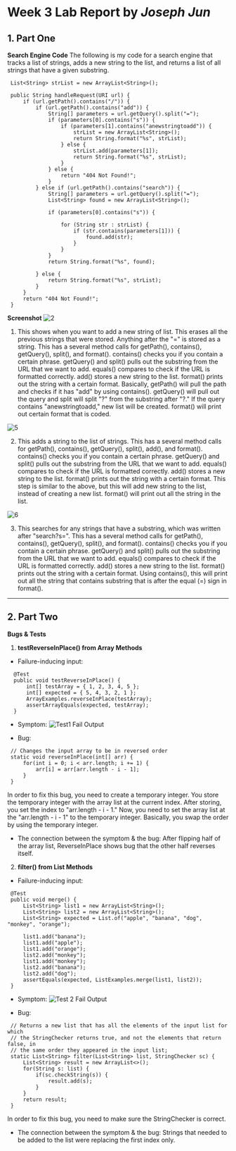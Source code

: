 # Week 3 Lab Report by *Joseph Jun*

## 1. Part One
**Search Engine Code**
The following is my code for a search engine that tracks a list of strings, adds a new string to the list, and returns a list of all strings that have a given substring.

   ```
    List<String> strList = new ArrayList<String>();
    
    public String handleRequest(URI url) {
        if (url.getPath().contains("/")) {
            if (url.getPath().contains("add")) {
                String[] parameters = url.getQuery().split("=");
                if (parameters[0].contains("s")) {
                    if (parameters[1].contains("anewstringtoadd")) {
                        strList = new ArrayList<String>();
                        return String.format("%s", strList);
                    } else {
                        strList.add(parameters[1]);
                        return String.format("%s", strList);
                    }
                } else {
                    return "404 Not Found!";
                }
            } else if (url.getPath().contains("search")) {
                String[] parameters = url.getQuery().split("=");
                List<String> found = new ArrayList<String>();

                if (parameters[0].contains("s")) {

                    for (String str : strList) {
                        if (str.contains(parameters[1])) {
                            found.add(str);
                        }
                    }
                }
                return String.format("%s", found);

            } else {
                return String.format("%s", strList);
            }
        }
        return "404 Not Found!";
    }
   ```
    
**Screenshot**
![2](https://user-images.githubusercontent.com/54129361/195956481-6b1ddd17-7bd1-43a6-82ed-9121bca3af87.png)

1. This shows when you want to add a new string of list. This erases all the previous strings that were stored. Anything after the "=" is stored as a string. This has a several method calls for getPath(), contains(), getQuery(), split(), and format(). contains() checks you if you contain a certain phrase. getQuery() and split() pulls out the substring from the URL that we want to add. equals() compares to check if the URL is formatted correctly. add() stores a new string to the list. format() prints out the string with a certain format. Basically, getPath() will pull the path and checks if it has "add" by using contains(). getQuery() will pull out the query and split will split "?" from the substring after "?." If the query contains "anewstringtoadd," new list will be created. format() will print out certain format that is coded.

![5](https://user-images.githubusercontent.com/54129361/195956578-07412c07-3cf5-474f-bc1c-a8fe2c5ade58.png)

2. This adds a string to the list of strings. This has a several method calls for getPath(), contains(), getQuery(), split(), add(), and format(). contains() checks you if you contain a certain phrase. getQuery() and split() pulls out the substring from the URL that we want to add. equals() compares to check if the URL is formatted correctly. add() stores a new string to the list. format() prints out the string with a certain format. This step is similar to the above, but this will add new string to the list, instead of creating a new list. format() will print out all the string in the list.

![6](https://user-images.githubusercontent.com/54129361/195956534-8aac2eff-a51e-422a-90bb-f13593f63d29.png)

3. This searches for any strings that have a substring, which was written after "search?s=". This has a several method calls for getPath(), contains(), getQuery(), split(), and format(). contains() checks you if you contain a certain phrase. getQuery() and split() pulls out the substring from the URL that we want to add. equals() compares to check if the URL is formatted correctly. add() stores a new string to the list. format() prints out the string with a certain format. Using contains(), this will print out all the string that contains substring that is after the equal (=) sign in format().

---

## 2. Part Two
**Bugs & Tests**

   1. **testReverseInPlace() from Array Methods**
   - Failure-inducing input:
  ```
    @Test
    public void testReverseInPlace() {
        int[] testArray = { 1, 2, 3, 4, 5 };
        int[] expected = { 5, 4, 3, 2, 1 };
        ArrayExamples.reverseInPlace(testArray);
        assertArrayEquals(expected, testArray);
    }
  ```
   - Symptom:
   ![Test1 Fail Output](https://user-images.githubusercontent.com/54129361/195962943-a9bd5839-3fe1-47ee-9aaf-94529a915fbe.png)
   
   - Bug:
   ```
    // Changes the input array to be in reversed order
    static void reverseInPlace(int[] arr) {
        for(int i = 0; i < arr.length; i += 1) {
            arr[i] = arr[arr.length - i - 1];
        }
    }
   ```
   In order to fix this bug, you need to create a temporary integer. You store the temporary integer with the array list at the current index. After storing, you set the index to "arr.length - i - 1." Now, you need to set the array list at the "arr.length - i - 1" to the temporary integer. Basically, you swap the order by using the temporary integer.

   - The connection between the symptom & the bug:
      After flipping half of the array list, ReverseInPlace shows bug that the other half reverses itself.
 
    
   2. **filter() from List Methods**
   - Failure-inducing input:
   ```
    @Test
    public void merge() {
        List<String> list1 = new ArrayList<String>();
        List<String> list2 = new ArrayList<String>();
        List<String> expected = List.of("apple", "banana", "dog", "monkey", "orange");

        list1.add("banana");
        list1.add("apple");
        list1.add("orange");
        list2.add("monkey");
        list1.add("monkey");
        list2.add("banana");
        list2.add("dog");
        assertEquals(expected, ListExamples.merge(list1, list2));
    }
   ```

   - Symptom:
  ![Test 2 Fail Output](https://user-images.githubusercontent.com/54129361/195963316-e6b04c64-d624-432c-b955-55a8d3ab044a.png)

   - Bug:
   ```
    // Returns a new list that has all the elements of the input list for which
    // the StringChecker returns true, and not the elements that return false, in
    // the same order they appeared in the input list;
    static List<String> filter(List<String> list, StringChecker sc) {
        List<String> result = new ArrayList<>();
        for(String s: list) {
            if(sc.checkString(s)) {
                result.add(s);
            }
        }
        return result;
    }
   ```
   In order to fix this bug, you need to make sure the StringChecker is correct. 
   
   - The connection between the symptom & the bug:
      Strings that needed to be added to the list were replacing the first index only.
   
